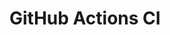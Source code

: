 # GitHub Actions CI







































































































































































































































































































































































































































































































































































































































































































































































































































































































































































































































































































































































































































































































































































































































































































































































































































































































































































































































































































































































































































































































































































































































































































































































































































































































































































































































































































































































































































































































































































































































